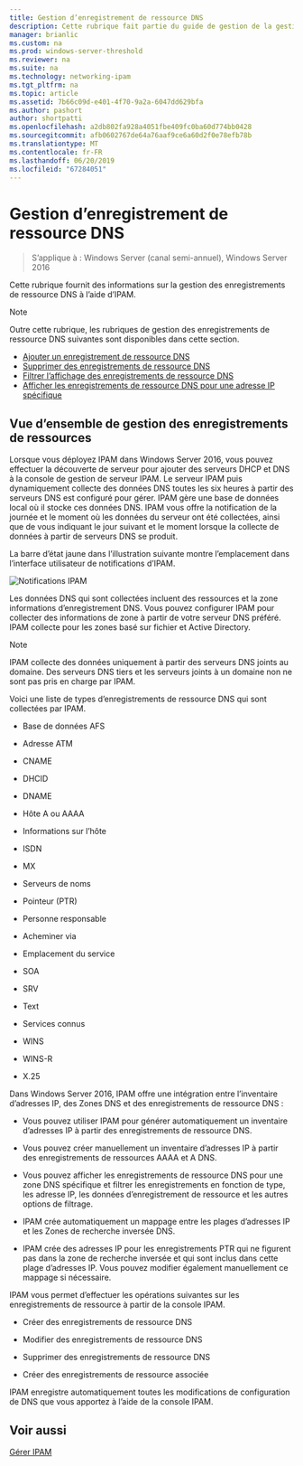 ```yaml
---
title: Gestion d’enregistrement de ressource DNS
description: Cette rubrique fait partie du guide de gestion de la gestion des adresses IP (IPAM) dans Windows Server 2016.
manager: brianlic
ms.custom: na
ms.prod: windows-server-threshold
ms.reviewer: na
ms.suite: na
ms.technology: networking-ipam
ms.tgt_pltfrm: na
ms.topic: article
ms.assetid: 7b66c09d-e401-4f70-9a2a-6047dd629bfa
ms.author: pashort
author: shortpatti
ms.openlocfilehash: a2db802fa928a4051fbe409fc0ba60d774bb0428
ms.sourcegitcommit: afb0602767de64a76aaf9ce6a60d2f0e78efb78b
ms.translationtype: MT
ms.contentlocale: fr-FR
ms.lasthandoff: 06/20/2019
ms.locfileid: "67284051"
---
```

# <a name="dns-resource-record-management"></a>Gestion d’enregistrement de ressource DNS

>S’applique à : Windows Server (canal semi-annuel), Windows Server 2016

Cette rubrique fournit des informations sur la gestion des enregistrements de ressource DNS à l’aide d’IPAM.  
  
> [!NOTE]  
> Outre cette rubrique, les rubriques de gestion des enregistrements de ressource DNS suivantes sont disponibles dans cette section.  
>   
> -   [Ajouter un enregistrement de ressource DNS](../../technologies/ipam/Add-a-DNS-Resource-Record.md)  
> -   [Supprimer des enregistrements de ressource DNS](../../technologies/ipam/Delete-DNS-Resource-Records.md)  
> -   [Filtrer l’affichage des enregistrements de ressource DNS](../../technologies/ipam/Filter-the-View-of-DNS-Resource-Records.md)  
> -   [Afficher les enregistrements de ressource DNS pour une adresse IP spécifique](../../technologies/ipam/View-DNS-Resource-Records-for-a-Specific-IP-Address.md)  
  
## <a name="resource-record-management-overview"></a>Vue d’ensemble de gestion des enregistrements de ressources  
Lorsque vous déployez IPAM dans Windows Server 2016, vous pouvez effectuer la découverte de serveur pour ajouter des serveurs DHCP et DNS à la console de gestion de serveur IPAM. Le serveur IPAM puis dynamiquement collecte des données DNS toutes les six heures à partir des serveurs DNS est configuré pour gérer. IPAM gère une base de données local où il stocke ces données DNS. IPAM vous offre la notification de la journée et le moment où les données du serveur ont été collectées, ainsi que de vous indiquant le jour suivant et le moment lorsque la collecte de données à partir de serveurs DNS se produit.  
  
La barre d’état jaune dans l’illustration suivante montre l’emplacement dans l’interface utilisateur de notifications d’IPAM.  
  
![Notifications IPAM](../../media/DNS-Resource-Record-Management/ipam_DataCollection_01.jpg)  
  
Les données DNS qui sont collectées incluent des ressources et la zone informations d’enregistrement DNS. Vous pouvez configurer IPAM pour collecter des informations de zone à partir de votre serveur DNS préféré.  IPAM collecte pour les zones basé sur fichier et Active Directory.  
  
> [!NOTE]  
> IPAM collecte des données uniquement à partir des serveurs DNS joints au domaine. Des serveurs DNS tiers et les serveurs joints à un domaine non ne sont pas pris en charge par IPAM.  
  
Voici une liste de types d’enregistrements de ressource DNS qui sont collectées par IPAM.  
  
-   Base de données AFS  
  
-   Adresse ATM  
  
-   CNAME  
  
-   DHCID  
  
-   DNAME  
  
-   Hôte A ou AAAA  
  
-   Informations sur l’hôte  
  
-   ISDN  
  
-   MX  
  
-   Serveurs de noms  
  
-   Pointeur (PTR)  
  
-   Personne responsable  
  
-   Acheminer via  
  
-   Emplacement du service  
  
-   SOA  
  
-   SRV  
  
-   Text  
  
-   Services connus  
  
-   WINS  
  
-   WINS-R  
  
-   X.25  
  
Dans Windows Server 2016, IPAM offre une intégration entre l’inventaire d’adresses IP, des Zones DNS et des enregistrements de ressource DNS :  
  
-   Vous pouvez utiliser IPAM pour générer automatiquement un inventaire d’adresses IP à partir des enregistrements de ressource DNS.  
  
-   Vous pouvez créer manuellement un inventaire d’adresses IP à partir des enregistrements de ressources AAAA et A DNS.  
  
-   Vous pouvez afficher les enregistrements de ressource DNS pour une zone DNS spécifique et filtrer les enregistrements en fonction de type, les adresse IP, les données d’enregistrement de ressource et les autres options de filtrage.  
  
-   IPAM crée automatiquement un mappage entre les plages d’adresses IP et les Zones de recherche inversée DNS.  
  
-   IPAM crée des adresses IP pour les enregistrements PTR qui ne figurent pas dans la zone de recherche inversée et qui sont inclus dans cette plage d’adresses IP. Vous pouvez modifier également manuellement ce mappage si nécessaire.  
  
IPAM vous permet d’effectuer les opérations suivantes sur les enregistrements de ressource à partir de la console IPAM.  
  
-   Créer des enregistrements de ressource DNS  
  
-   Modifier des enregistrements de ressource DNS  
  
-   Supprimer des enregistrements de ressource DNS  
  
-   Créer des enregistrements de ressource associée  
  
IPAM enregistre automatiquement toutes les modifications de configuration de DNS que vous apportez à l’aide de la console IPAM.  
  
## <a name="see-also"></a>Voir aussi  
[Gérer IPAM](Manage-IPAM.md)  
  


